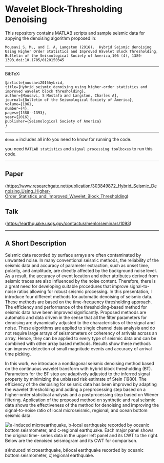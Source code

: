 # Wavelet Block-Thresholding Denoising 

This repository contains MATLAB scripts and sample seismic data for appying the denoising algorithm proposed in:

`Mousavi S. M., and C. A. Langston (2016). 
 Hybrid Seismic denoising Using Higher Order Statistics and Improved Wavelet Block Thresholding, 
 Bulletin of the Seismological Society of America,106 (4), 1380-1393,doi:10.1785/0120150345`

------------------------------------------- 

BibTeX:

    @article{mousavi2016hybrid,
    title={Hybrid seismic denoising using higher-order statistics and improved wavelet block thresholding},
    author={Mousavi, S Mostafa and Langston, Charles A},
    journal={Bulletin of the Seismological Society of America},
    volume={106},
    number={4},
    pages={1380--1393},
    year={2016},
    publisher={Seismological Society of America}
    }

------------------------------------------- 

`demo.m` includes all info you need to know for running the code. 

you need `MATLAB statistics` and `signal processing toolboxes` to run this code.

------------------------------------------- 

## Paper
(https://www.researchgate.net/publication/303849872_Hybrid_Seismic_Denoising_Using_Higher-Order_Statistics_and_Improved_Wavelet_Block_Thresholding)

## Talk 
(https://earthquake.usgs.gov/contactus/menlo/seminars/1093)

----------------------------------------------------------------------------------

## A Short Description 
Seismic data recorded by surface arrays are often contaminated by unwanted noise. In many conventional seismic methods, 
the reliability of the seismic data and accuracy of parameter extraction, such as onset time, polarity, and amplitude, 
are directly affected by the background noise level. As a result, the accuracy of event location and other attributes 
derived from seismic traces are also influenced by the noise content. Therefore, there is a great need for developing 
suitable procedures that improve signal-to-noise ratios allowing for robust seismic processing. In this presentation, 
I introduce four different methods for automatic denoising of seismic data. These methods are based on the time-frequency 
thresholding approach. The efficiency and performance of the thresholding-based method for seismic data have been improved 
significantly. Proposed methods are automatic and data driven in the sense that all the filter parameters for denoising are 
dynamically adjusted to the characteristics of the signal and noise. These algorithms are applied to single channel data 
analysis and do not require large arrays of seismometers or coherency of arrivals across an array. Hence, they can be applied
to every type of seismic data and can be combined with other array based methods. Results show these methods can improve 
detection of small magnitude events and accuracy of arrival time picking.

In this work, we introduce a nondiagonal seismic denoising method based on the continuous wavelet transform with hybrid block thresholding (BT). Parameters for the BT step are adaptively adjusted to the inferred signal property by minimizing the unbiased risk estimate of Stein (1980). The efficiency of the denoising for seismic data has been improved by adapting the wavelet thresholding and adding a preprocessing step based on a higher-order statistical analysis and a postprocessing step based on Wiener filtering. Application of the proposed method on synthetic and real seismic data shows the effectiveness of the method for denoising and improving the signal-to-noise ratio of local microseismic, regional, and ocean bottom seismic data.

![a-Induced microearthquake, b-local earthquake recorded by oceanic bottom seismometer, and c-regional earthquake. 
Each major panel shows the original time- series data in the upper left panel and its CWT to the right. Below are
the denoised seismogram and its CWT for comparison.](Fig.png)

a)Induced microearthquake, 
b)local earthquake recorded by oceanic bottom seismometer, 
c)regional earthquake. 



